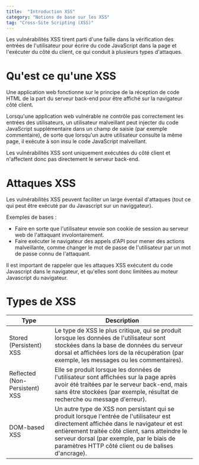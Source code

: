 ```yaml
---
title:  "Introduction XSS"
category: "Notions de base sur les XSS"
tag: "Cross-Site Scripting (XSS)"
---
```

Les vulnérabilités XSS tirent parti d'une faille dans la vérification des entrées de l'utilisateur pour écrire du code JavaScript dans la page et l'exécuter du côté du client, ce qui conduit à plusieurs types d'attaques.

# Qu'est ce qu'une XSS
Une application web fonctionne sur le principe de la réception de code HTML de la part du serveur back-end pour être affiché sur la navigateur côté client.

Lorsqu'une application web vulnérable ne contrôle pas correctement les entrées des utilisateurs, un utilisateur malveillant peut injecter du code JavaScript supplémentaire dans un champ de saisie (par exemple commentaire), de sorte que lorsqu'un autre utilisateur consulte la même page, il exécute à son insu le code JavaScript malveillant.

Les vulnérabilités XSS sont uniquement exécutées du côté client et n'affectent donc pas directement le serveur back-end.

# Attaques XSS

Les vulnérabilités XSS peuvent faciliter un large éventail d'attaques (tout ce qui peut être exécuté par du Javascript sur un naviggateur).

Exemples de bases :
- Faire en sorte que l'utilisateur envoie son cookie de session au serveur web de l'attaquant involontairement.
- Faire exécuter le navigateur des appels d'API pour mener des actions malveillante, comme changer le mot de passe de l'utilisateur par un mot de passe connu de l'attaquant.

Il est important de rappeler que les attaques XSS exécutent du code Javascript dans le navigateur, et qu'elles sont donc limitées au moteur Javascript du navigateur.

# Types de XSS

| Type                           | Description            |
|--------------------------------|-----------------------------------------------------------------------------------------------------------------------------------------------------------------------------------------------------------------------------------------------------------------------------------------------|
| Stored (Persistent) XSS        | Le type de XSS le plus critique, qui se produit lorsque les données de l'utilisateur sont stockées dans la base de données du serveur dorsal et affichées lors de la récupération (par exemple, les messages ou les commentaires).                                                            |
| Reflected (Non-Persistent) XSS | Elle se produit lorsque les données de l'utilisateur sont affichées sur la page après avoir été traitées par le serveur back-end, mais sans être stockées (par exemple, résultat de recherche ou message d'erreur).                                                                                  |
| DOM-based XSS                  | Un autre type de XSS non persistant qui se produit lorsque l'entrée de l'utilisateur est directement affichée dans le navigateur et est entièrement traitée côté client, sans atteindre le serveur dorsal (par exemple, par le biais de paramètres HTTP côté client ou de balises d'ancrage). |
